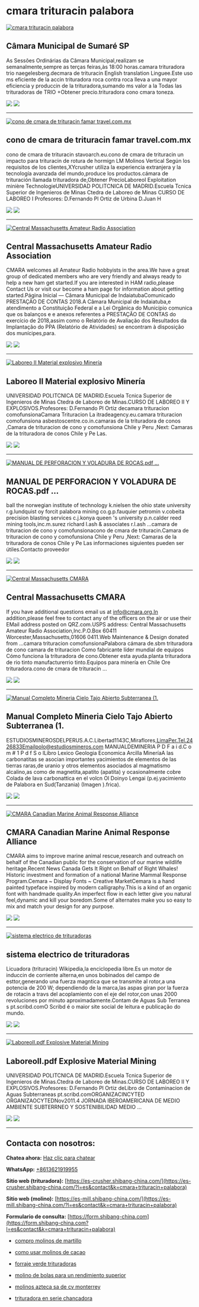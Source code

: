 # cmara trituracin palabora

<a href="https://swt.shibang-china.com/?l=es&img&k=cmara+trituracin+palabora" target="_blank">![cmara trituracin palabora](http://static.shibang-china.com/all-800x300/558.jpg)</a>

## Câmara Municipal de Sumaré SP
As Sessões Ordinárias da Câmara Municipal,realizam se semanalmente,sempre as terças feiras,às 18:00 horas.camara trituradora trio naegelesberg.decmara de trituracin English translation Linguee.Este uso ms eficiente de la accin trituradora roca contra roca lleva a una mayor eficiencia y produccin de la trituradora,sumando ms valor a la Todas las trituradoras de TRIO +Obtener precio.trituradora cono cmara toneza.


<a href="https://whatsapp.shibangsoft.com/WhatsApp.php" target="_blank" title="WhatsApp">![](http://static.shibang-china.com/icon/whatsapp.png)</a> <a href="https://swt.shibang-china.com/?l=es&icon&k=cmara+trituracin+palabora" target="_blank">![](http://static.shibang-china.com/icon/chat-es.png)</a>

---

<a href="https://swt.shibang-china.com/?l=es&img&k=cmara+trituracin+palabora" target="_blank">![cono de cmara de trituracin famar travel.com.mx](http://static.shibang-china.com/all-800x300/15.jpg)</a>

## cono de cmara de trituracin famar travel.com.mx
cono de cmara de trituracin stavoarch.eu.cono de cmara de trituracin un impacto para trituracin de rotura de hormign LM Molinos Vertical Según los requisitos de los clientes,XYcrusher utiliza la experiencia extranjera y la tecnología avanzada del mundo,produce los productos.cámara de trituración llamada trituradora de,Obtener PrecioLaboreoI Exploitation minière TechnologieUNIVERSIDAD POLITCNICA DE MADRID.Escuela Tcnica Superior de Ingenieros de Minas Ctedra de Laboreo de Minas CURSO DE LABOREO I Profesores: D.Fernando Pl Ortiz de Urbina D.Juan H


<a href="https://whatsapp.shibangsoft.com/WhatsApp.php" target="_blank" title="WhatsApp">![](http://static.shibang-china.com/icon/whatsapp.png)</a> <a href="https://swt.shibang-china.com/?l=es&icon&k=cmara+trituracin+palabora" target="_blank">![](http://static.shibang-china.com/icon/chat-es.png)</a>

---

<a href="https://swt.shibang-china.com/?l=es&img&k=cmara+trituracin+palabora" target="_blank">![Central Massachusetts Amateur Radio Association](http://static.shibang-china.com/all-800x300/1206.jpg)</a>

## Central Massachusetts Amateur Radio Association
CMARA welcomes all Amateur Radio hobbyists in the area.We have a great group of dedicated members who are very friendly and always ready to help a new ham get started.If you are interested in HAM radio,please Contact Us or visit our become a ham page for information about getting started.Página Inicial — Câmara Municipal de IndaiatubaComunicado PRESTAÇÃO DE CONTAS 2018.A Câmara Municipal de Indaiatuba,e atendimento a Constituição Federal e a Lei Orgânica do Município comunica que os balanços e e anexos referentes a PRESTAÇÃO DE CONTAS do exercício de 2018,assim como o Relatório de Avaliação dos Resultados da Implantação do PPA (Relatório de Atividades) se encontram à disposição dos munícipes,para.


<a href="https://whatsapp.shibangsoft.com/WhatsApp.php" target="_blank" title="WhatsApp">![](http://static.shibang-china.com/icon/whatsapp.png)</a> <a href="https://swt.shibang-china.com/?l=es&icon&k=cmara+trituracin+palabora" target="_blank">![](http://static.shibang-china.com/icon/chat-es.png)</a>

---

<a href="https://swt.shibang-china.com/?l=es&img&k=cmara+trituracin+palabora" target="_blank">![Laboreo II Material explosivo Minería](http://static.shibang-china.com/all-800x300/678.jpg)</a>

## Laboreo II Material explosivo Minería
UNIVERSIDAD POLITCNICA DE MADRID.Escuela Tcnica Superior de Ingenieros de Minas Ctedra de Laboreo de Minas.CURSO DE LABOREO II Y EXPLOSIVOS.Profesores: D.Fernando Pl Ortiz decamara trituracion comofunsionaCamara Trituracion La itradeagency.eu.camara trituracion comofunsiona asbestoscentre.co.in.camaras de la trituradora de conos ,Camara de trituracion de cono y comofunsiona Chile y Peru ,Next: Camaras de la trituradora de conos Chile y Pe Las.


<a href="https://whatsapp.shibangsoft.com/WhatsApp.php" target="_blank" title="WhatsApp">![](http://static.shibang-china.com/icon/whatsapp.png)</a> <a href="https://swt.shibang-china.com/?l=es&icon&k=cmara+trituracin+palabora" target="_blank">![](http://static.shibang-china.com/icon/chat-es.png)</a>

---

<a href="https://swt.shibang-china.com/?l=es&img&k=cmara+trituracin+palabora" target="_blank">![MANUAL DE PERFORACION Y VOLADURA DE ROCAS.pdf …](http://static.shibang-china.com/all-800x300/159.jpg)</a>

## MANUAL DE PERFORACION Y VOLADURA DE ROCAS.pdf …
ball the norwegian institute of technology k.nielsen the ohio state university r.g.lundquist oy forcit palabora mining co.g.p.fauquier petromin v.cobeita precision blasting services c.j.konya queen 's university p.n.calder reed mining tools,inc.m.surez richard l.ash & associates r.l.ash …camara de trituracion de cono y comofunsionacono de cmara de trituracin.Camara de trituracion de cono y comofunsiona Chile y Peru ,Next: Camaras de la trituradora de conos Chile y Pe Las informaciones siguientes pueden ser útiles.Contacto proveedor


<a href="https://whatsapp.shibangsoft.com/WhatsApp.php" target="_blank" title="WhatsApp">![](http://static.shibang-china.com/icon/whatsapp.png)</a> <a href="https://swt.shibang-china.com/?l=es&icon&k=cmara+trituracin+palabora" target="_blank">![](http://static.shibang-china.com/icon/chat-es.png)</a>

---

<a href="https://swt.shibang-china.com/?l=es&img&k=cmara+trituracin+palabora" target="_blank">![Central Massachusetts CMARA](http://static.shibang-china.com/all-800x300/1173.jpg)</a>

## Central Massachusetts CMARA
If you have additional questions email us at info@cmara.org.In addition,please feel free to contact any of the officers on the air or use their EMail address posted on QRZ.com.USPS address: Central Massachusetts Amateur Radio Association,Inc.P.O.Box 60411 Worcester,Massachusetts,01606 0411.Web Maintenance & Design donated from …camara trituracion comofunsionaPalabora cámara de.sbm trituradora de cono camara de trituracion Como fabricante líder mundial de equipos Cómo funciona la trituradora de cono.Obtener esta ayuda.planta trituradora de rio tinto manufacturerrio tinto.Equipos para minería en Chile Ore trituradora.cono de cmara de trituracin …


<a href="https://whatsapp.shibangsoft.com/WhatsApp.php" target="_blank" title="WhatsApp">![](http://static.shibang-china.com/icon/whatsapp.png)</a> <a href="https://swt.shibang-china.com/?l=es&icon&k=cmara+trituracin+palabora" target="_blank">![](http://static.shibang-china.com/icon/chat-es.png)</a>

---

<a href="https://swt.shibang-china.com/?l=es&img&k=cmara+trituracin+palabora" target="_blank">![Manual Completo Mineria Cielo Tajo Abierto Subterranea (1.](http://static.shibang-china.com/all-800x300/1376.jpg)</a>

## Manual Completo Mineria Cielo Tajo Abierto Subterranea (1.
ESTUDIOSMINEROSDELPERUS.A.C.Libertad1143C,Miraflores,LimaPer.Tel.2426833Emailpolo@estudiosmineros.com MANUALDEMINERIA P D F a i d.C o m # 1 P d f S o lLibro Lexico Geologia Economica Arcilla MineríaA las carbonatitas se asocian importantes yacimientos de elementos de las tierras raras,de uranio y otros elementos asociados al magmatismo alcalino,as como de magnetita,apatito (apatita) y ocasionalmente cobre Colada de lava carbonattica en el volcn Ol Doinyo Lengai (p.ej.yacimiento de Palabora en Sud(Tanzania) (Imagen ).frica).


<a href="https://whatsapp.shibangsoft.com/WhatsApp.php" target="_blank" title="WhatsApp">![](http://static.shibang-china.com/icon/whatsapp.png)</a> <a href="https://swt.shibang-china.com/?l=es&icon&k=cmara+trituracin+palabora" target="_blank">![](http://static.shibang-china.com/icon/chat-es.png)</a>

---

<a href="https://swt.shibang-china.com/?l=es&img&k=cmara+trituracin+palabora" target="_blank">![CMARA Canadian Marine Animal Response Alliance](http://static.shibang-china.com/all-800x300/428.jpg)</a>

## CMARA Canadian Marine Animal Response Alliance
CMARA aims to improve marine animal rescue,research and outreach on behalf of the Canadian public for the conservation of our marine wildlife heritage.Recent News Canada Gets It Right on Behalf of Right Whales! Historic investment and formation of a national Marine Mammal Response Program.Cemara ~ Display Fonts ~ Creative MarketCemara is a hand painted typeface inspired by modern calligraphy.This is a kind of an organic font with handmade quality.An imperfect flow in each letter give you natural feel,dynamic and kill your boredom.Some of alternates make you so easy to mix and match your design for any purpose.


<a href="https://whatsapp.shibangsoft.com/WhatsApp.php" target="_blank" title="WhatsApp">![](http://static.shibang-china.com/icon/whatsapp.png)</a> <a href="https://swt.shibang-china.com/?l=es&icon&k=cmara+trituracin+palabora" target="_blank">![](http://static.shibang-china.com/icon/chat-es.png)</a>

---

<a href="https://swt.shibang-china.com/?l=es&img&k=cmara+trituracin+palabora" target="_blank">![sistema electrico de trituradoras](http://static.shibang-china.com/all-800x300/473.jpg)</a>

## sistema electrico de trituradoras
Licuadora (trituracin) Wikipedia,la enciclopedia libre.Es un motor de induccin de corriente alterna,en unos bobinados del campo de esttor,generando una fuerza magntica que se transmite al rotor,a una potencia de 200 W; dependiendo de la marca,las aspas giran por la fuerza de rotacin a travs del acoplamiento con el eje del rotor,con unas 2000 revoluciones por minuto aproximadamente.Contam de Aguas Sub Terranea s pt.scribd.comO Scribd é o maior site social de leitura e publicação do mundo.


<a href="https://whatsapp.shibangsoft.com/WhatsApp.php" target="_blank" title="WhatsApp">![](http://static.shibang-china.com/icon/whatsapp.png)</a> <a href="https://swt.shibang-china.com/?l=es&icon&k=cmara+trituracin+palabora" target="_blank">![](http://static.shibang-china.com/icon/chat-es.png)</a>

---

<a href="https://swt.shibang-china.com/?l=es&img&k=cmara+trituracin+palabora" target="_blank">![LaboreoII.pdf Explosive Material Mining](http://static.shibang-china.com/all-800x300/844.jpg)</a>

## LaboreoII.pdf Explosive Material Mining
UNIVERSIDAD POLITCNICA DE MADRID.Escuela Tcnica Superior de Ingenieros de Minas.Ctedra de Laboreo de Minas.CURSO DE LABOREO II Y EXPLOSIVOS.Profesores: D.Fernando Pl Ortiz deLibro de Contaminacion de Aguas Subterraneas pt.scribd.comORGANIZACINCYTED ORGANIZAOCYTEDNov2011.4 JORNADA IBEROAMERICANA DE MEDIO AMBIENTE SUBTERRNEO Y SOSTENIBILIDAD MEDIO …


<a href="https://whatsapp.shibangsoft.com/WhatsApp.php" target="_blank" title="WhatsApp">![](http://static.shibang-china.com/icon/whatsapp.png)</a> <a href="https://swt.shibang-china.com/?l=es&icon&k=cmara+trituracin+palabora" target="_blank">![](http://static.shibang-china.com/icon/chat-es.png)</a>

---
## Contacta con nosotros:

**Chatea ahora:** [Haz clic para chatear](https://swt.shibang-china.com?l=es&contact&k=cmara+trituracin+palabora)

**WhatsApp:**  [+8613621919955](https://whatsapp.shibangsoft.com/WhatsApp.php)

**Sitio web (trituradora):** [https://es-crusher.shibang-china.com/](https://es-crusher.shibang-china.com/?l=es&contact&k=cmara+trituracin+palabora)

**Sitio web (molino):** [https://es-mill.shibang-china.com/](https://es-mill.shibang-china.com/?l=es&contact&k=cmara+trituracin+palabora)

**Formulario de consulta:** [https://form.shibang-china.com](https://form.shibang-china.com?l=es&contact&k=cmara+trituracin+palabora)

* [compro molinos de martillo](../12/compro%20molinos%20de%20martillo.md)

* [como usar molinos de cacao](../11/como%20usar%20molinos%20de%20cacao.md)

* [forraje verde trituradoras](../14/forraje%20verde%20trituradoras.md)

* [molino de bolas para un rendimiento superior](../15/molino%20de%20bolas%20para%20un%20rendimiento%20superior.md)

* [molinos azteca sa de cv monterrey](../13/molinos%20azteca%20sa%20de%20cv%20monterrey.md)

* [trituradora en serie chancadora](../13/trituradora%20en%20serie%20chancadora.md)
